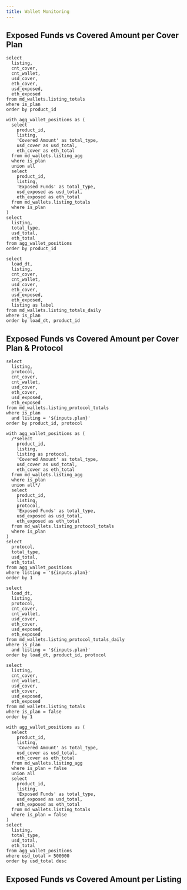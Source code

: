 ```yaml
---
title: Wallet Monitoring
---
```


## Exposed Funds vs Covered Amount per Cover Plan

```plan_cover_list
select
  listing,
  cnt_cover,
  cnt_wallet,
  usd_cover,
  eth_cover,
  usd_exposed,
  eth_exposed
from md_wallets.listing_totals
where is_plan
order by product_id
```

<DataTable data={plan_cover_list} totalRow=true>
  <Column id=listing title="listing" totalAgg="total"/>
  <Column id=cnt_cover title="# covers" />
  <Column id=cnt_wallet title="# wallets" />
  <Column id=usd_cover title="cover ($)" fmt=num0/>
  <Column id=eth_cover title="cover (Ξ)" fmt=num0/>
  <Column id=usd_exposed title="funds exposed ($)" fmt=num0 contentType=colorscale colorScale=negative />
  <Column id=eth_exposed title="funds exposed (Ξ)" fmt=num0 contentType=colorscale colorScale=negative />
</DataTable>

```plan_cover_stack
with agg_wallet_positions as (
  select
    product_id,
    listing,
    'Covered Amount' as total_type,
    usd_cover as usd_total,
    eth_cover as eth_total
  from md_wallets.listing_agg
  where is_plan
  union all
  select
    product_id,
    listing,
    'Exposed Funds' as total_type,
    usd_exposed as usd_total,
    eth_exposed as eth_total
  from md_wallets.listing_totals
  where is_plan
)
select
  listing,
  total_type,
  usd_total,
  eth_total
from agg_wallet_positions
order by product_id
```

```plan_cover_daily
select
  load_dt,
  listing,
  cnt_cover,
  cnt_wallet,
  usd_cover,
  eth_cover,
  usd_exposed,
  eth_exposed,
  listing as label
from md_wallets.listing_totals_daily
where is_plan
order by load_dt, product_id
```

<Tabs fullWidth=true background=true>
  <Tab label='USD'>
    <BarChart data={plan_cover_stack} title="Cover Plan Totals ($)" x=listing y=usd_total yFmt=usd0k series=total_type swapXY=true type=grouped sort=false />
    <AreaChart data={plan_cover_daily} x=load_dt y=usd_exposed yFmt=usd0k series=listing title="Exposed Funds ($) over time (per active cover)" />
  </Tab>
  <Tab label='ETH'>
    <BarChart data={plan_cover_stack} title="Cover Plan Totals (Ξ)" x=listing y=eth_total yFmt=num0 series=total_type swapXY=true type=grouped sort=false />
    <AreaChart data={plan_cover_daily} x=load_dt y=eth_exposed yFmt=num0 series=listing title="Exposed Funds (Ξ) over time (per active cover)" />
  </Tab>
</Tabs>

## Exposed Funds vs Covered Amount per Cover Plan & Protocol

<ButtonGroup name=plan title="Select Plan">
  <ButtonGroupItem valueLabel="Entry Cover" value="Entry Cover" default />
  <ButtonGroupItem valueLabel="Essential Cover" value="Essential Cover" />
  <ButtonGroupItem valueLabel="Elite Cover" value="Elite Cover" />
</ButtonGroup>

```plan_cover_protocol_list
select
  listing,
  protocol,
  cnt_cover,
  cnt_wallet,
  usd_cover,
  eth_cover,
  usd_exposed,
  eth_exposed
from md_wallets.listing_protocol_totals
where is_plan
  and listing = '${inputs.plan}'
order by product_id, protocol
```

<DataTable data={plan_cover_protocol_list} totalRow=true search=true>
  <Column id=listing title="listing" totalAgg="total" />
  <Column id=protocol title="protocol"/>
  <Column id=usd_cover title="cover ($)" fmt='#,##0.00' totalAgg=mean />
  <Column id=eth_cover title="cover (Ξ)" fmt='#,##0.00' totalAgg=mean />
  <Column id=usd_exposed title="funds exposed ($)" fmt='#,##0.00' totalAgg=sum contentType=colorscale colorScale=negative />
  <Column id=eth_exposed title="funds exposed (Ξ)" fmt='#,##0.0000' totalAgg=sum contentType=colorscale colorScale=negative />
</DataTable>

```plan_cover_protocol_stack
with agg_wallet_positions as (
  /*select
    product_id,
    listing,
    listing as protocol,
    'Covered Amount' as total_type,
    usd_cover as usd_total,
    eth_cover as eth_total
  from md_wallets.listing_agg
  where is_plan
  union all*/
  select
    product_id,
    listing,
    protocol,
    'Exposed Funds' as total_type,
    usd_exposed as usd_total,
    eth_exposed as eth_total
  from md_wallets.listing_protocol_totals
  where is_plan
)
select
  protocol,
  total_type,
  usd_total,
  eth_total
from agg_wallet_positions
where listing = '${inputs.plan}'
order by 1
```

```plan_cover_protocol_daily
select
  load_dt,
  listing,
  protocol,
  cnt_cover,
  cnt_wallet,
  usd_cover,
  eth_cover,
  usd_exposed,
  eth_exposed
from md_wallets.listing_protocol_totals_daily
where is_plan
  and listing = '${inputs.plan}'
order by load_dt, product_id, protocol
```

<Tabs fullWidth=true background=true>
  <Tab label='USD'>
    <BarChart data={plan_cover_protocol_stack} title="Protocol Totals ($)" x=total_type y=usd_total series=protocol swapXY=true yFmt=usd2 >
      <ReferenceLine data={plan_cover_protocol_list} y=usd_cover color=red label=covered lineColor=red lineWidth=3 labelPosition=aboveCenter />
    </BarChart>
    <AreaChart data={plan_cover_protocol_daily} x=load_dt y=usd_exposed yFmt=usd0 series=protocol title="Exposed Funds ($) per Protocol over time (per active cover)" />
  </Tab>
  <Tab label='ETH'>
    <BarChart data={plan_cover_protocol_stack} title="Protocol Totals (Ξ)" x=total_type y=eth_total series=protocol swapXY=true yFmt=num4 >
      <ReferenceLine data={plan_cover_protocol_list} y=eth_cover color=red label=covered lineColor=red lineWidth=3 labelPosition=aboveCenter />
    </BarChart>
    <AreaChart data={plan_cover_protocol_daily} x=load_dt y=usd_exposed yFmt=num2 series=protocol title="Exposed Funds (Ξ) per Protocol over time (per active cover)" />
  </Tab>
</Tabs>

```listing_list
select
  listing,
  cnt_cover,
  cnt_wallet,
  usd_cover,
  eth_cover,
  usd_exposed,
  eth_exposed
from md_wallets.listing_totals
where is_plan = false
order by 1
```

```listing_stack
with agg_wallet_positions as (
  select
    product_id,
    listing,
    'Covered Amount' as total_type,
    usd_cover as usd_total,
    eth_cover as eth_total
  from md_wallets.listing_agg
  where is_plan = false
  union all
  select
    product_id,
    listing,
    'Exposed Funds' as total_type,
    usd_exposed as usd_total,
    eth_exposed as eth_total
  from md_wallets.listing_totals
  where is_plan = false
)
select
  listing,
  total_type,
  usd_total,
  eth_total
from agg_wallet_positions
where usd_total > 500000
order by usd_total desc
```

## Exposed Funds vs Covered Amount per Listing

<DataTable data={listing_list} totalRow=true>
  <Column id=listing title="listing" totalAgg="total" wrap=true/>
  <Column id=cnt_cover title="# covers" />
  <Column id=usd_cover title="cover ($)" fmt=num0/>
  <Column id=eth_cover title="cover (Ξ)" fmt=num0/>
  <Column id=usd_exposed title="funds exposed ($)" fmt=num0 contentType=colorscale colorScale=negative />
  <Column id=eth_exposed title="funds exposed (Ξ)" fmt=num0 contentType=colorscale colorScale=negative />
</DataTable>

<Tabs fullWidth=true background=true>
  <Tab label='USD'>
    <BarChart data={listing_stack} title='Totals above $0.5M' x=listing y=usd_total yFmt=usd0m yLog=true series=total_type swapXY=true type=grouped sort=false />
  </Tab>
  <Tab label='ETH'>
    <BarChart data={listing_stack} title='Totals above $0.5M' x=listing y=eth_total yFmt=num0 yLog=true series=total_type swapXY=true type=grouped sort=false />
  </Tab>
</Tabs>

<LastRefreshed prefix="Data last updated"/>
